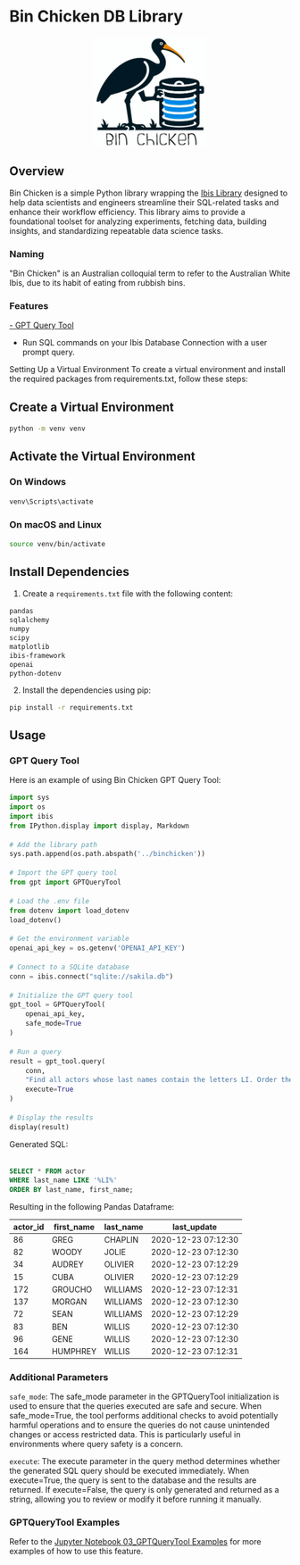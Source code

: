 # Bin Chicken DB Library

<p align="center">
<img src="bin_chicken_logo.png" style="display: block; margin: 0 auto; width: 200px; height: 200px;">
</p>

## Overview
Bin Chicken is a simple Python library wrapping the [Ibis Library](https://ibis-project.org/) designed to help data scientists and engineers streamline their SQL-related tasks and enhance their workflow efficiency. This library aims to provide a foundational toolset for analyzing experiments, fetching data, building insights, and standardizing repeatable data science tasks.

### Naming

"Bin Chicken" is an Australian colloquial term to refer to the Australian White Ibis, due to its habit of eating from rubbish bins.

### Features

[- GPT Query Tool](#gpt-query-tool)
  - Run SQL commands on your Ibis Database Connection with a user prompt query.

Setting Up a Virtual Environment
To create a virtual environment and install the required packages from requirements.txt, follow these steps:

## Create a Virtual Environment

```bash
python -m venv venv
```

## Activate the Virtual Environment

### On Windows

```bash
venv\Scripts\activate
```

### On macOS and Linux

```bash
source venv/bin/activate
```

## Install Dependencies

1. Create a `requirements.txt` file with the following content:

```plaintext
pandas
sqlalchemy
numpy
scipy
matplotlib
ibis-framework
openai
python-dotenv
```

2. Install the dependencies using pip:

```bash
pip install -r requirements.txt
```

## Usage

### GPT Query Tool

Here is an example of using Bin Chicken GPT Query Tool:

```python
import sys
import os
import ibis
from IPython.display import display, Markdown

# Add the library path
sys.path.append(os.path.abspath('../binchicken'))

# Import the GPT query tool
from gpt import GPTQueryTool

# Load the .env file
from dotenv import load_dotenv
load_dotenv()

# Get the environment variable
openai_api_key = os.getenv('OPENAI_API_KEY')

# Connect to a SQLite database
conn = ibis.connect("sqlite://sakila.db")

# Initialize the GPT query tool
gpt_tool = GPTQueryTool(
    openai_api_key,
    safe_mode=True
)

# Run a query
result = gpt_tool.query(
    conn, 
    "Find all actors whose last names contain the letters LI. Order the rows by last name and first name, in that order",
    execute=True
)

# Display the results
display(result)

```

Generated SQL: 

```sql

SELECT * FROM actor
WHERE last_name LIKE '%LI%'
ORDER BY last_name, first_name;
```

Resulting in the following Pandas Dataframe:

actor_id | first_name | last_name | last_update
--- | --- | --- | ---
86 | GREG | CHAPLIN | 2020-12-23 07:12:30
82 | WOODY | JOLIE | 2020-12-23 07:12:30
34 | AUDREY | OLIVIER | 2020-12-23 07:12:29
15 | CUBA | OLIVIER | 2020-12-23 07:12:29
172 | GROUCHO | WILLIAMS | 2020-12-23 07:12:31
137 | MORGAN | WILLIAMS | 2020-12-23 07:12:30
72 | SEAN | WILLIAMS | 2020-12-23 07:12:29
83 | BEN | WILLIS | 2020-12-23 07:12:30
96 | GENE | WILLIS | 2020-12-23 07:12:30
164 | HUMPHREY | WILLIS | 2020-12-23 07:12:31

### Additional Parameters

`safe_mode`:
The safe_mode parameter in the GPTQueryTool initialization is used to ensure that the queries executed are safe and secure. When safe_mode=True, the tool performs additional checks to avoid potentially harmful operations and to ensure the queries do not cause unintended changes or access restricted data. This is particularly useful in environments where query safety is a concern.

`execute`:
The execute parameter in the query method determines whether the generated SQL query should be executed immediately. When execute=True, the query is sent to the database and the results are returned. If execute=False, the query is only generated and returned as a string, allowing you to review or modify it before running it manually.

### GPTQueryTool Examples

Refer to the [Jupyter Notebook 03_GPTQueryTool Examples](https://github.com/e-loughlin/bin-chicken/blob/main/playground/03_GPTQueryTool.ipynb) for more examples of how to use this feature.
